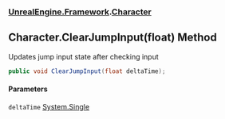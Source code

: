 ### [UnrealEngine.Framework](UnrealEngine_Framework.md 'UnrealEngine.Framework').[Character](Character.md 'UnrealEngine.Framework.Character')
## Character.ClearJumpInput(float) Method
Updates jump input state after checking input  
```csharp
public void ClearJumpInput(float deltaTime);
```
#### Parameters
<a name='UnrealEngine_Framework_Character_ClearJumpInput(float)_deltaTime'></a>
`deltaTime` [System.Single](https://docs.microsoft.com/en-us/dotnet/api/System.Single 'System.Single')  
  

